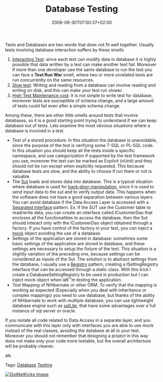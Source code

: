 ﻿---
title: "Database Testing"
description: ""
date: 2008-09-30T07:00:37+02:00
draft: false
tags: [Testing]
categories: [Testing]
---
Tests and Databases are two words that does not fit well together. Usually tests involving database interaction suffers by these smells

1. [Interacting Test](http://xunitpatterns.com/Erratic%20Test.html): since each test can modify data in database it is highly possible that data written by a test can make another test fail. Moreover if more than one developer use the same database to run the test you can face a  **Test Run War** smell, where two or more unrelated tests are run concurrently on the same resources.
2. [Slow test](http://xunitpatterns.com/Slow%20Tests.html): Writing and reading from a database can involve reading and writing on disk, and this can make your test run slower.
3. [High Test Maintenance cost](http://xunitpatterns.com/High%20Test%20Maintenance%20Cost.html): It is not simple to write test for database, moreover tests are susceptible of schema change, and a large amount of tests could fail even after a simple schema change.

Among these, there are other little smells around tests that involve databases, so it is a good starting point trying to understand if we can keep database out of tests. Lets examine the most obvious situations where a database is involved in a test.

- Test of a stored procedure: In this situation the database is unavoidable, since the purpose of the test is verifying some T-SQL or PL-SQL code. In this situation you should keep all the tests inside a specific namespace, and use categorization if supported by the test framework you use, moreover the test can be marked as Explicit (nUnit) and they should not be run except when explicitly requested. This because database tests are slow, and the ability to choose if run them or not is valuable.
- The [Sut](http://xunitpatterns.com/SUT.html) loads and stores data into database. This is a typical situation where database is used for [back-door-manipulation](http://xunitpatterns.com/Back%20Door%20Manipulation.html), since it is used to send input data to the sut and to verify output data. This happens when the software does not have a good separation between various layers. You can avoid database if the Data Access Layer is accessed with a [Separated Interface](http://martinfowler.com/eaaCatalog/separatedInterface.html) pattern. Ex. If the SUT use the Customer table to read/write data, you can create an interface called ICustomerDao that encloses all the functionalities to access the database, then the Sut should interact only with the ICustomerDao object obtained through a factory. If you have control of the factory in your test, you can inject a [mock](http://xunitpatterns.com/Mock%20Object.html) object avoiding the use of a database.
- Settings of the application are stored in database: sometimes some basic settings of the application are stored in database, and these settings are necessary to setup the fixture of the test. This situation is a slightly variation of the preceding one, because settings can be considered as inputs of the Sut. The solution is to abstract settings from the database, I usually use a [Registry](http://martinfowler.com/eaaCatalog/registry.html) pattern, creating a ISettingRegistry interface that can be accessed through a static class. With this trick I create a DatabaseSettingRegistry to be used in production but I can inject mock object when Iâ€™m testing the application.
- Test Mapping of NHibernate or other ORM. To verify that the mapping is working as expected (Expecially when you deal with inheritance or complex mappings) you need to use database, but thanks of the ability of NHibernate to work with multiple database, you can use lightweight database engine such as [sqlLite](http://sourceforge.net/projects/sqlite-dotnet2), that have some advantages over a full instance of sql server or oracle.

If you isolate all code related to Data Access in a separate layer, and you communicate with this layer only with interfaces you are able to use mock instead of the real classes, avoiding the database at all in your test. Moreover you should not remember that designing a project in this way does not make only your code more testable, but the overall architecture will be probably cleaner.

alk.

Tags: [Database](http://technorati.com/tag/Database) [Testing](http://technorati.com/tag/Testing)

[![DotNetKicks Image](http://www.dotnetkicks.com/Services/Images/KickItImageGenerator.ashx?url=http://www.codewrecks.com/blog/index.php/2008/09/30/database-testing/&amp;bgcolor=0080C0&amp;fgcolor=FFFFFF&amp;border=000000&amp;cbgcolor=D4E1ED&amp;cfgcolor=000000)](http://www.dotnetkicks.com/kick/?url=http://www.codewrecks.com/blog/index.php/2008/09/30/database-testing/)
